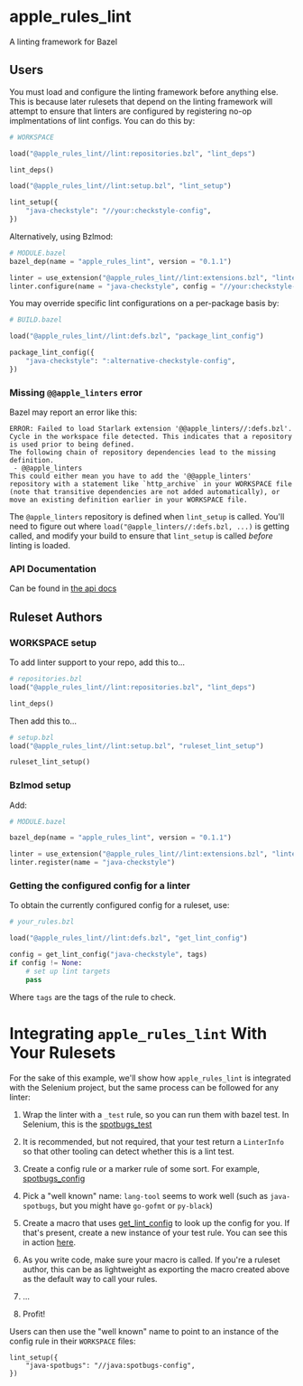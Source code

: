 # apple_rules_lint
A linting framework for Bazel

## Users

You must load and configure the linting framework before anything else.
This is because later rulesets that depend on the linting framework will
attempt to ensure that linters are configured by registering no-op
implmentations of lint configs. You can do this by:

```py
# WORKSPACE

load("@apple_rules_lint//lint:repositories.bzl", "lint_deps")

lint_deps()

load("@apple_rules_lint//lint:setup.bzl", "lint_setup")

lint_setup({
    "java-checkstyle": "//your:checkstyle-config",
})
```

Alternatively, using Bzlmod:

```py
# MODULE.bazel
bazel_dep(name = "apple_rules_lint", version = "0.1.1")

linter = use_extension("@apple_rules_lint//lint:extensions.bzl", "linter")
linter.configure(name = "java-checkstyle", config = "//your:checkstyle-config")
```

You may override specific lint configurations on a per-package basis by:

```py
# BUILD.bazel

load("@apple_rules_lint//lint:defs.bzl", "package_lint_config")

package_lint_config({
    "java-checkstyle": ":alternative-checkstyle-config",
})
```

### Missing `@@apple_linters` error

Bazel may report an error like this:
```
ERROR: Failed to load Starlark extension '@@apple_linters//:defs.bzl'.
Cycle in the workspace file detected. This indicates that a repository is used prior to being defined.
The following chain of repository dependencies lead to the missing definition.
 - @@apple_linters
This could either mean you have to add the '@@apple_linters' repository with a statement like `http_archive` in your WORKSPACE file (note that transitive dependencies are not added automatically), or move an existing definition earlier in your WORKSPACE file.
```

The `@apple_linters` repository is defined when `lint_setup` is called. You'll need to figure out where `load("@apple_linters//:defs.bzl, ...)` is getting called, and modify your build to ensure that `lint_setup` is called _before_ linting is loaded.


### API Documentation

Can be found in [the api docs](api.md)

## Ruleset Authors

### WORKSPACE setup

To add linter support to your repo, add this to...

```py
# repositories.bzl
load("@apple_rules_lint//lint:repositories.bzl", "lint_deps")

lint_deps()
```

Then add this to...

```py
# setup.bzl
load("@apple_rules_lint//lint:setup.bzl", "ruleset_lint_setup")

ruleset_lint_setup()
```

### Bzlmod setup

Add:

```py
# MODULE.bazel

bazel_dep(name = "apple_rules_lint", version = "0.1.1")

linter = use_extension("@apple_rules_lint//lint:extensions.bzl", "linter")
linter.register(name = "java-checkstyle")
```

### Getting the configured config for a linter

To obtain the currently configured config for a ruleset, use:

```py
# your_rules.bzl

load("@apple_rules_lint//lint:defs.bzl", "get_lint_config")

config = get_lint_config("java-checkstyle", tags)
if config != None:
    # set up lint targets
    pass
```

Where `tags` are the tags of the rule to check.


# Integrating `apple_rules_lint` With Your Rulesets

For the sake of this example, we'll show how `apple_rules_lint` is
integrated with the Selenium project, but the same process can be
followed for any linter:

1. Wrap the linter with a `_test` rule, so you can run them with bazel
   test. In Selenium, this is the
   [spotbugs_test](https://github.com/SeleniumHQ/selenium/blob/selenium-4.0.0-beta-1/java/private/spotbugs.bzl)

2. It is recommended, but not required, that your test return a `LinterInfo`
   so that other tooling can detect whether this is a lint test.

3. Create a config rule or a marker rule of some sort. For example,
   [spotbugs_config](https://github.com/SeleniumHQ/selenium/blob/selenium-4.0.0-beta-1/java/private/spotbugs_config.bzl)

4. Pick a "well known" name: `lang-tool` seems to work well (such as
   `java-spotbugs`, but you might have `go-gofmt` or `py-black`)

5. Create a macro that uses
   [get_lint_config](./api.md#get_lint_config) to look up the config
   for you. If that's present, create a new instance of your test
   rule. You can see this in action
   [here](https://github.com/SeleniumHQ/selenium/blob/selenium-4.0.0-beta-1/java/private/library.bzl).

6. As you write code, make sure your macro is called. If you're a
   ruleset author, this can be as lightweight as exporting the macro created
   above as the default way to call your rules.

7. ...

8. Profit!

Users can then use the "well known" name to point to an instance of
the config rule in their `WORKSPACE` files:

```starlark
lint_setup({
    "java-spotbugs": "//java:spotbugs-config",
})
```
